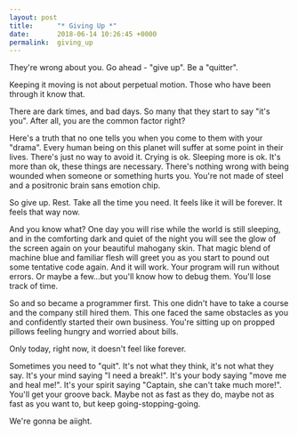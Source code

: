 ```yaml
---
layout: post
title:      "* Giving Up *"
date:       2018-06-14 10:26:45 +0000
permalink:  giving_up
---
```



They're wrong about you.  Go ahead - "give up".  Be a "quitter".

Keeping it moving is not about perpetual motion.  Those who have been through it know that.

There are dark times, and bad days.  So many that they start to say "it's you".  After all, you are the common factor right?

Here's a truth that no one tells you when you come to them with your "drama".  Every human being on this planet will suffer at some point in their lives.  There's just no way to avoid it.  Crying is ok.  Sleeping more is ok.  It's more than ok, these things are necessary.  There's nothing wrong with being wounded when someone or something hurts you.  You're not made of steel and a positronic brain sans emotion chip.

So give up.  Rest.  Take all the time you need.  It feels like it will be forever.  It feels that way now.

And you know what?  One day you will rise while the world is still sleeping, and in the comforting dark and quiet of the night you will see the glow of the screen again on your beautiful mahogany skin.  That magic blend of machine blue and familiar flesh will greet you as you start to pound out some tentative code again.  And it will work.  Your program will run without errors.  Or maybe a few...but you'll know how to debug them.  You'll lose track of time.

So and so became a programmer first.  This one didn't have to take a course and the company still hired them.  This one faced the same obstacles as you and confidently started their own business.  You're sitting up on propped pillows feeling hungry and worried about bills.

Only today, right now, it doesn't feel like forever.

Sometimes you need to "quit".  It's not what they think, it's not what they say.  It's your mind saying "I need a break!".  It's your body saying "move me and heal me!".  It's your spirit saying "Captain, she can't take much more!".  You'll get your groove back.  Maybe not as fast as they do, maybe not as fast as you want to, but keep going-stopping-going.  

We're gonna be aiight.
